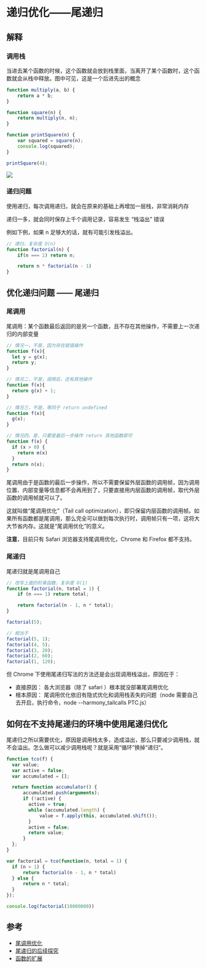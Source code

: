 # 递归优化——尾递归

## 解释

### 调用栈

当进去某个函数的时候，这个函数就会放到栈里面，当离开了某个函数时，这个函数就会从栈中释放。图中可见，这是一个后进先出的概念

```js
function multiply(a, b) {
    return a * b;
}

function square(n) {
    return multiply(n, n);
}

function printSquare(n) {
    var squared = square(n);
    console.log(squared);
}

printSquare(4);
```

![](https://user-gold-cdn.xitu.io/2020/3/31/17130e0c265bb020?w=2063&h=1185&f=gif&s=1058004)

### 递归问题

使用递归，每次调用递归，就会在原来的基础上再增加一层栈，非常消耗内存

递归一多，就会同时保存上千个调用记录，容易发生 “栈溢出” 错误

例如下例，如果 n 足够大的话，就有可能引发栈溢出。

```js
// 递归，复杂度 O(n)
function factorial(n) {
    if(n === 1) return n;

    return n * factorial(n - 1)
}
```

## 优化递归问题 —— 尾递归

### 尾调用

尾调用：某个函数最后返回的是另一个函数，且不存在其他操作，不需要上一次递归的内部变量

```js
// 情况一，不是，因为存在赋值操作
function f(x){
  let y = g(x);
  return y;
}

// 情况二，不是，调用后，还有其他操作
function f(x){
  return g(x) + 1;
}

// 情况三，不是，等同于 return undefined
function f(x){
  g(x);
}

// 情况四，是，只要是最后一步操作 return 其他函数即可
function f(x) {
  if (x > 0) {
    return m(x)
  }
  return n(x);
}
```

尾调用由于是函数的最后一步操作，所以不需要保留外层函数的调用帧，因为调用位置、内部变量等信息都不会再用到了，只要直接用内层函数的调用帧，取代外层函数的调用帧就可以了。

这就叫做“尾调用优化”（Tail call optimization），即只保留内层函数的调用帧。如果所有函数都是尾调用，那么完全可以做到每次执行时，调用帧只有一项，这将大大节省内存。这就是“尾调用优化”的意义。

**注意**，目前只有 Safari 浏览器支持尾调用优化，Chrome 和 Firefox 都不支持。

### 尾递归

尾递归就是尾调用自己

```js
// 改写上面的阶乘函数，复杂度 O(1)
function factorial(n, total = 1) {
    if (n === 1) return total;

    return factorial(n - 1, n * total);
}

factorial(5);

// 相当于
factorial(5, 1);
factorial(4, 5);
factorial(3, 20);
factorial(2, 60);
factorial(1, 120);
```

但 Chrome 下使用尾递归写法的方法还是会出现调用栈溢出，原因在于：
* 直接原因： 各大浏览器（除了 safari ）根本就没部署尾调用优化
* 根本原因： 尾调用优化依旧有隐式优化和调用栈丢失的问题（node 需要自己去开启，执行命令，node --harmony_tailcalls PTC.js）

## 如何在不支持尾递归的环境中使用尾递归优化

尾递归之所以需要优化，原因是调用栈太多，造成溢出，那么只要减少调用栈，就不会溢出。怎么做可以减少调用栈呢？就是采用“循环”换掉“递归”。

```js
function tco(f) {
  var value;
  var active = false;
  var accumulated = [];

  return function accumulator() {
      accumulated.push(arguments);
      if (!active) {
        active = true;
        while (accumulated.length) {
            value = f.apply(this, accumulated.shift());
        }
        active = false;
        return value;
      }
  };
}

var factorial = tco(function(n, total = 1) {
  if (n > 1) {
      return factorial(n - 1, n * total)
  } else {
      return n * total;
  }
});

console.log(factorial(10000000))
```

## 参考

* [尾调用优化](https://www.ruanyifeng.com/blog/2015/04/tail-call.html)
* [尾递归的后续探究](https://cloud.tencent.com/developer/article/1547561)
* [函数的扩展](https://es6.ruanyifeng.com/#docs/function#%E5%B0%BE%E8%B0%83%E7%94%A8%E4%BC%98%E5%8C%96)